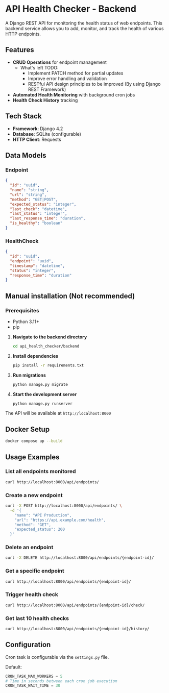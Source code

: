 # API Health Checker - Backend

A Django REST API for monitoring the health status of web endpoints. This backend service allows you to add, monitor, and track the health of various HTTP endpoints.

## Features

- **CRUD Operations** for endpoint management
    - What's left TODO:
        - Implement PATCH method for partial updates
        - Improve error handling and validation
        - RESTful API design principles to be improved (By using Django REST Framework)
- **Automated Health Monitoring** with background cron jobs
- **Health Check History** tracking

## Tech Stack

- **Framework**: Django 4.2
- **Database**: SQLite (configurable)
- **HTTP Client**: Requests

## Data Models

### Endpoint
```json
{
  "id": "uuid",
  "name": "string",
  "url": "string",
  "method": "GET|POST",
  "expected_status": "integer",
  "last_check": "datetime",
  "last_status": "integer",
  "last_response_time": "duration",
  "is_healthy": "boolean"
}
```

### HealthCheck
```json
{
  "id": "uuid",
  "endpoint": "uuid",
  "timestamp": "datetime",
  "status": "integer",
  "response_time": "duration"
}
```

## Manual installation (Not recommended)

### Prerequisites
- Python 3.11+
- pip

1. **Navigate to the backend directory**
   ```bash
   cd api_health_checker/backend
   ```

2. **Install dependencies**
   ```bash
   pip install -r requirements.txt
   ```

3. **Run migrations**
   ```bash
   python manage.py migrate
   ```

4. **Start the development server**
   ```bash
   python manage.py runserver
   ```

The API will be available at `http://localhost:8000`

## Docker Setup

```bash
docker compose up --build
```

## Usage Examples

### List all endpoints monitored
```bash
curl http://localhost:8000/api/endpoints/
```

### Create a new endpoint
```bash
curl -X POST http://localhost:8000/api/endpoints/ \
  -d '{
    "name": "API Production",
    "url": "https://api.example.com/health",
    "method": "GET",
    "expected_status": 200
  }'
```

### Delete an endpoint
```bash
curl -X DELETE http://localhost:8000/api/endpoints/{endpoint-id}/
```

### Get a specific endpoint
```bash
curl http://localhost:8000/api/endpoints/{endpoint-id}/
```

### Trigger health check
```bash
curl http://localhost:8000/api/endpoints/{endpoint-id}/check/
```

### Get last 10 health checks
```bash
curl http://localhost:8000/api/endpoints/{endpoint-id}/history/
```

## Configuration

Cron task is configurable via the `settings.py` file.

Default:
```python
CRON_TASK_MAX_WORKERS = 5
# Time in seconds between each cron job execution
CRON_TASK_WAIT_TIME = 30
```
